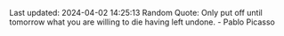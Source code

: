 Last updated: 2024-04-02 14:25:13
Random Quote: Only put off until tomorrow what you are willing to die having left undone. - Pablo Picasso